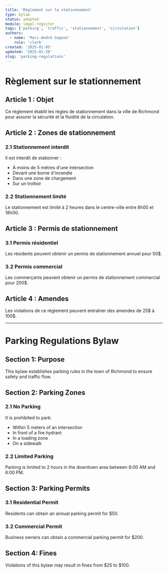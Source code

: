 ```yaml
---
title: 'Règlement sur le stationnement'
type: bylaw
status: adopted
module: legal-register
tags: ['parking', 'traffic', 'stationnement', 'circulation']
authors:
  - name: 'Marc-André Gagnon'
    role: 'clerk'
created: '2025-01-05'
updated: '2025-01-20'
slug: 'parking-regulations'
---
```


# Règlement sur le stationnement

## Article 1 : Objet

Ce règlement établit les règles de stationnement dans la ville de Richmond pour
assurer la sécurité et la fluidité de la circulation.

## Article 2 : Zones de stationnement

### 2.1 Stationnement interdit

Il est interdit de stationner :

- À moins de 5 mètres d'une intersection
- Devant une borne d'incendie
- Dans une zone de chargement
- Sur un trottoir

### 2.2 Stationnement limité

Le stationnement est limité à 2 heures dans le centre-ville entre 8h00 et 18h00.

## Article 3 : Permis de stationnement

### 3.1 Permis résidentiel

Les résidents peuvent obtenir un permis de stationnement annuel pour 50$.

### 3.2 Permis commercial

Les commerçants peuvent obtenir un permis de stationnement commercial pour 200$.

## Article 4 : Amendes

Les violations de ce règlement peuvent entraîner des amendes de 25$ à 100$.

---

# Parking Regulations Bylaw

## Section 1: Purpose

This bylaw establishes parking rules in the town of Richmond to ensure safety
and traffic flow.

## Section 2: Parking Zones

### 2.1 No Parking

It is prohibited to park:

- Within 5 meters of an intersection
- In front of a fire hydrant
- In a loading zone
- On a sidewalk

### 2.2 Limited Parking

Parking is limited to 2 hours in the downtown area between 8:00 AM and 6:00 PM.

## Section 3: Parking Permits

### 3.1 Residential Permit

Residents can obtain an annual parking permit for $50.

### 3.2 Commercial Permit

Business owners can obtain a commercial parking permit for $200.

## Section 4: Fines

Violations of this bylaw may result in fines from $25 to $100.
